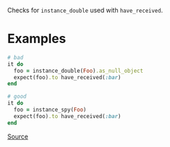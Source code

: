
Checks for `instance_double` used with `have_received`.

# Examples

```ruby
# bad
it do
  foo = instance_double(Foo).as_null_object
  expect(foo).to have_received(:bar)
end

# good
it do
  foo = instance_spy(Foo)
  expect(foo).to have_received(:bar)
end
```

[Source](http://www.rubydoc.info/gems/rubocop/RuboCop/Cop/RSpec/InstanceSpy)
